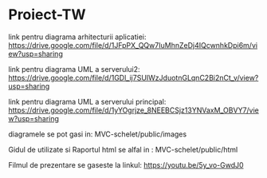 # Proiect-TW
link pentru diagrama arhitecturii aplicatiei:
https://drive.google.com/file/d/1JFpPX_QQw7IuMhnZeDj4IQcwnhkDpi6m/view?usp=sharing

link pentru diagrama UML a serverului2:
https://drive.google.com/file/d/1GDl_ij7SUIWzJduotnGLqnC2Bi2nCt_v/view?usp=sharing

link pentru diagrama UML a serverului principal:
https://drive.google.com/file/d/1yYOgrjze_8NEEBCSjz13YNVaxM_OBVY7/view?usp=sharing

diagramele se pot gasi in:
MVC-schelet/public/images

Gidul de utilizate si Raportul html se alfal in :
MVC-schelet/public/html

Filmul de prezentare se gaseste la linkul:
https://youtu.be/5y_vo-GwdJ0

